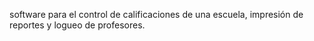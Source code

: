 software para el control de calificaciones de una escuela, impresión de reportes y logueo de profesores.